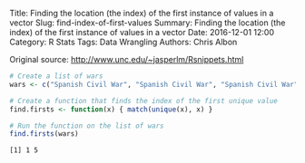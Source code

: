 Title: Finding the location (the index) of the first instance of values in a vector
Slug: find-index-of-first-values
Summary: Finding the location (the index) of the first instance of values in a vector
Date: 2016-12-01 12:00
Category: R Stats
Tags: Data Wrangling
Authors: Chris Albon


Original source: http://www.unc.edu/~jasperlm/Rsnippets.html


```R
# Create a list of wars
wars <- c("Spanish Civil War", "Spanish Civil War", "Spanish Civil War", "Spanish Civil War", "WWII", "WWII")
```


```R
# Create a function that finds the index of the first unique value
find.firsts <- function(x) { match(unique(x), x) }
```


```R
# Run the function on the list of wars
find.firsts(wars)
```




    [1] 1 5
